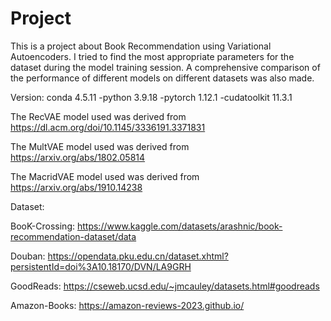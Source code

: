 # Project
This is a project about Book Recommendation using Variational Autoencoders. I tried to find the most appropriate parameters for the dataset during the model training session. A comprehensive comparison of the performance of different models on different datasets was also made.

Version: conda 4.5.11 -python 3.9.18 -pytorch 1.12.1 -cudatoolkit 11.3.1

The RecVAE model used was derived from https://dl.acm.org/doi/10.1145/3336191.3371831

The MultVAE model used was derived from https://arxiv.org/abs/1802.05814

The MacridVAE model used was derived from https://arxiv.org/abs/1910.14238

Dataset:

BooK-Crossing: https://www.kaggle.com/datasets/arashnic/book-recommendation-dataset/data

Douban: https://opendata.pku.edu.cn/dataset.xhtml?persistentId=doi%3A10.18170/DVN/LA9GRH

GoodReads: https://cseweb.ucsd.edu/~jmcauley/datasets.html#goodreads

Amazon-Books: https://amazon-reviews-2023.github.io/
